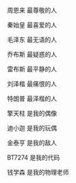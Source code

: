 周恩来 最尊敬的人

秦始皇 最喜爱的人

毛泽东 最无语的人

乔布斯 最疑惑的人

雷布斯 最平静的人

刘泽楷 最痛恨的人

特朗普 最泽楷的人

擎天柱 是我的偶像

迪小迦 是我的玩偶

金泰亨 是我的敌人

BT7274 是我的代码

钱学森 是我的物理老师